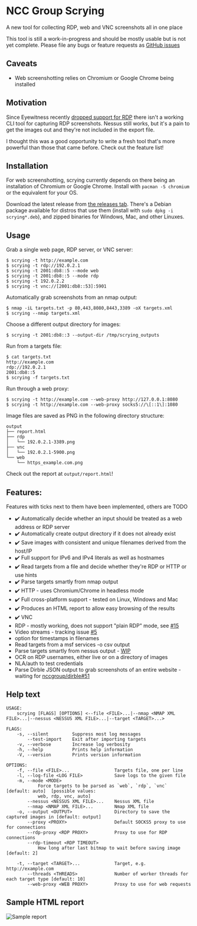 # NCC Group Scrying
A new tool for collecting RDP, web and VNC screenshots all in one place

This tool is still a work-in-progress and should be mostly usable but is not yet complete.
Please file any bugs or feature requests as [GitHub issues](https://github.com/nccgroup/scrying/issues)

## Caveats
* Web screenshotting relies on Chromium or Google Chrome being installed

## Motivation
Since Eyewitness recently [dropped support for RDP](https://github.com/FortyNorthSecurity/EyeWitness/issues/422#issuecomment-539690698) there isn't a working CLI tool for capturing RDP screenshots.
Nessus still works, but it's a pain to get the images out and they're not included in the export file.

I thought this was a good opportunity to write a fresh tool that's more powerful than those that came before. Check out the feature list!

## Installation
For web screenshotting, scrying currently depends on there being an installation of Chromium or Google Chrome. Install with `pacman -S chromium` or the equivalent for your OS.

Download the latest release from [the releases tab](https://github.com/nccgroup/scrying/releases). There's a Debian package available for distros that use them (install with `sudo dpkg -i scrying*.deb`), and zipped binaries for Windows, Mac, and other Linuxes.

## Usage
Grab a single web page, RDP server, or VNC server:
```
$ scrying -t http://example.com
$ scrying -t rdp://192.0.2.1
$ scrying -t 2001:db8::5 --mode web
$ scrying -t 2001:db8::5 --mode rdp
$ scrying -t 192.0.2.2
$ scrying -t vnc://[2001:db8::53]:5901
```

Automatically grab screenshots from an nmap output:
```
$ nmap -iL targets.txt -p 80,443,8080,8443,3389 -oX targets.xml
$ scrying --nmap targets.xml
```

Choose a different output directory for images:
```
$ scrying -t 2001:db8::3 --output-dir /tmp/scrying_outputs
```

Run from a targets file:
```
$ cat targets.txt
http://example.com
rdp://192.0.2.1
2001:db8::5
$ scrying -f targets.txt
```

Run through a web proxy:
```
$ scrying -t http://example.com --web-proxy http://127.0.0.1:8080
$ scrying -t http://example.com --web-proxy socks5://\[::1\]:1080
```

Image files are saved as PNG in the following directory structure:
```
output
├── report.html
├── rdp
│   └── 192.0.2.1-3389.png
├── vnc
│   └── 192.0.2.1-5900.png
└── web
    └── https_example.com.png
```

Check out the report at `output/report.html`!

## Features:
Features with ticks next to them have been implemented, others are TODO
* ✔️ Automatically decide whether an input should be treated as a web address or RDP server
* ✔️ Automatically create output directory if it does not already exist
* ✔️ Save images with consistent and unique filenames derived from the host/IP
* ✔️ Full support for IPv6 and IPv4 literals as well as hostnames
* ✔️ Read targets from a file and decide whether they're RDP or HTTP or use hints
* ✔️ Parse targets smartly from nmap output
* ✔️ HTTP - uses Chromium/Chrome in headless mode
* ✔️ Full cross-platform support - tested on Linux, Windows and Mac
* ✔️ Produces an HTML report to allow easy browsing of the results
* ✔️ VNC
* RDP - mostly working, does not support "plain RDP" mode, see [#15](https://github.com/nccgroup/scrying/issues/15)
* Video streams - tracking issue [#5](https://github.com/nccgroup/scrying/issues/5)
* option for timestamps in filenames
* Read targets from a msf services -o csv output
* Parse targets smartly from nessus output - [WIP](https://github.com/sciguy16/nessus_xml_parser-rs)
* OCR on RDP usernames, either live or on a directory of images
* NLA/auth to test credentials
* Parse Dirble JSON output to grab screenshots of an entire website - waiting for [nccgroup/dirble#51](https://github.com/nccgroup/dirble/issues/51)


## Help text
```
USAGE:
    scrying [FLAGS] [OPTIONS] <--file <FILE>...|--nmap <NMAP XML FILE>...|--nessus <NESSUS XML FILE>...|--target <TARGET>...>

FLAGS:
    -s, --silent         Suppress most log messages
        --test-import    Exit after importing targets
    -v, --verbose        Increase log verbosity
    -h, --help           Prints help information
    -V, --version        Prints version information

OPTIONS:
    -f, --file <FILE>...                 Targets file, one per line
    -l, --log-file <LOG FILE>            Save logs to the given file
    -m, --mode <MODE>
            Force targets to be parsed as `web`, `rdp`, `vnc` [default: auto]  [possible values:
            web, rdp, vnc, auto]
        --nessus <NESSUS XML FILE>...    Nessus XML file
        --nmap <NMAP XML FILE>...        Nmap XML file
    -o, --output <OUTPUT>                Directory to save the captured images in [default: output]
        --proxy <PROXY>                  Default SOCKS5 proxy to use for connections
        --rdp-proxy <RDP PROXY>          Proxy to use for RDP connections
        --rdp-timeout <RDP TIMEOUT>
            How long after last bitmap to wait before saving image [default: 2]

    -t, --target <TARGET>...             Target, e.g. http://example.com
        --threads <THREADS>              Number of worker threads for each target type [default: 10]
        --web-proxy <WEB PROXY>          Proxy to use for web requests
```

## Sample HTML report
![Sample report](images/scrying-report.png)